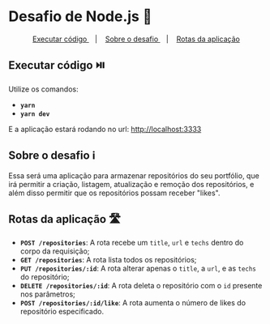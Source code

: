 # Desafio de Node.js :notebook:

<p align="center">
    <a href="#exec"> Executar código </a>&nbsp;&nbsp;&nbsp;|&nbsp;&nbsp;&nbsp;
    <a href="#about"> Sobre o desafio </a>&nbsp;&nbsp;&nbsp;|&nbsp;&nbsp;&nbsp;
    <a href="#route"> Rotas da aplicação</a>
</p>



## Executar código :play_or_pause_button:  <a name="exec" />

Utilize os comandos:
- **`yarn`**
- **`yarn dev`**

E a aplicação estará rodando no url: <a href="http://localhost:3333" target="_blank">http://localhost:3333</a>



##  Sobre o desafio :information_source: <a name="about" />

Essa será uma aplicação para armazenar repositórios do seu portfólio, que irá permitir a criação, listagem, atualização e remoção dos repositórios, e além disso permitir que os repositórios possam receber "likes".



## Rotas da aplicação 🛣️ <a  name="route" />

- **`POST /repositories`**: A rota recebe um `title`, `url` e `techs` dentro do corpo da requisição;
- **`GET /repositories`**: A rota lista todos os repositórios;
- **`PUT /repositories/:id`**: A rota alterar  apenas o `title`, a `url`, e as `techs` do repositório;
- **`DELETE /repositories/:id`**: A rota deleta o repositório com o `id` presente nos parâmetros;
- **`POST /repositories/:id/like`**: A rota aumenta o número de likes do repositório especificado.

